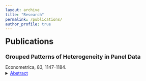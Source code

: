 ```yaml
---
layout: archive
title: "Research"
permalink: /publications/
author_profile: true
---
```



**<span style="font-size: 25px; line-height: 1.5;">Publications </span>** 

<p style="font-size: 18px; margin-bottom: 2.5px; font-weight: bold;">Grouped Patterns of Heterogeneity in Panel Data</p>
<p style="margin-bottom: 2.5px;">Econometrica, 83, 1147-1184.</p>

<details>
  <summary><span style="color:blue; text-decoration:underline; font-size: 14px; margin-bottom: 2px;">Abstract</span></summary>
  <p style="font-size: 14px;">This paper introduces time-varying grouped patterns of heterogeneity in linear panel data models. A distinctive feature of our approach is that group membership is left unrestricted. We estimate the parameters of the model using a “grouped fixed-effects” estimator that minimizes a least squares criterion with respect to all possible groupings of the cross-sectional units. Recent advances in the clustering literature allow for fast and efficient computation. We provide conditions under which our estimator is consistent as both dimensions of the panel tend to infinity, and we develop inference methods. Finally, we allow for grouped patterns of unobserved heterogeneity in the study of the link between income and democracy across countries.</p>
</details>

